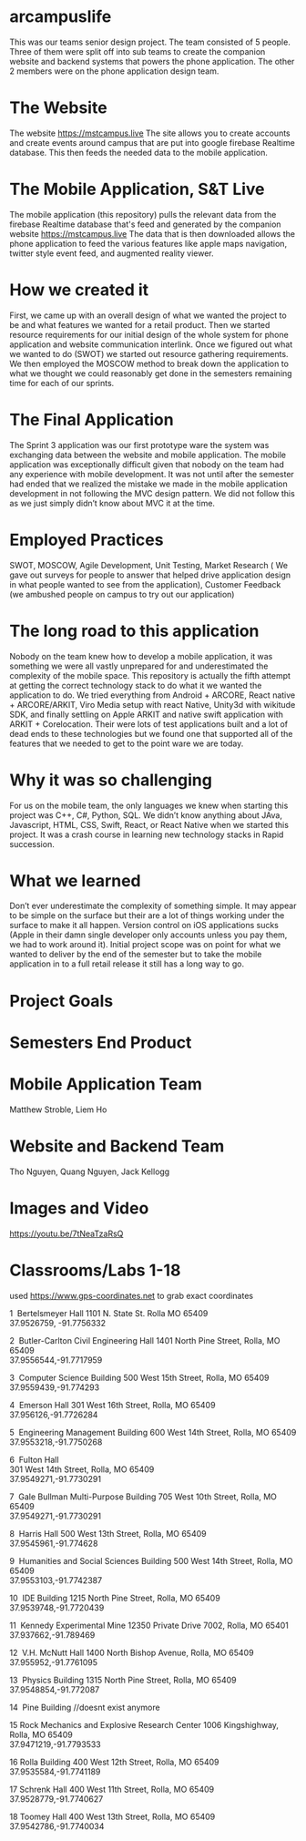 # arcampuslife
This was our teams senior design project. The team consisted of 5 people. Three of them were split off into sub teams to create the companion website and backend systems that powers the phone application. The other 2 members were on the phone application design team.

# The Website 
The website https://mstcampus.live
The site allows you to create accounts and create events around campus that are put into google firebase Realtime database. This then feeds the needed data to the mobile application.

# The Mobile Application, S&T Live
The mobile application (this repository) pulls the relevant data from the firebase Realtime database that's feed and generated
by the companion website https://mstcampus.live  The data that is then downloaded allows the phone application to feed the various features like apple maps navigation, twitter style event feed, and augmented reality viewer.

# How we created it
First, we came up with an overall design of what we wanted the project to be and what features we wanted for a retail product. Then we started resource requirements for our initial design of the whole system for phone application and website communication interlink. Once we figured out what we wanted to do (SWOT) we started out resource gathering requirements. We then employed the MOSCOW method to break down the application to what we thought we could reasonably get done in the semesters remaining time for each of our sprints. 

# The Final Application
The Sprint 3 application was our first prototype ware the system was exchanging data between the website and mobile application. The mobile application was exceptionally difficult given that nobody on the team had any experience with mobile development. It was not until after the semester had ended that we realized the mistake we made in the mobile application development in not following the MVC design pattern. We did not follow this as we just simply didn’t know about MVC it at the time. 

# Employed Practices
SWOT,
MOSCOW,
Agile Development,
Unit Testing,
Market Research ( We gave out surveys for people to answer that helped drive application design in what people wanted to see from the application),
Customer Feedback (we ambushed people on campus to try out our application)

# The long road to this application
Nobody on the team knew how to develop a mobile application, it was something we were all vastly unprepared for and underestimated the complexity of the mobile space. This repository is actually the fifth attempt at getting the correct technology stack to do what it we wanted the application to do. We tried everything from Android + ARCORE, React native + ARCORE/ARKIT, Viro Media setup with react Native, Unity3d with wikitude SDK, and finally settling on Apple ARKIT and native swift application with ARKIT + Corelocation. Their were lots of test applications built and a lot of dead ends to these technologies but we found one that supported all of the features that we needed to get to the point ware we are today.

# Why it was so challenging
For us on the mobile team, the only languages we knew when starting this project was C++, C#, Python, SQL. We didn’t know anything about JAva, Javascript, HTML, CSS, Swift, React, or React Native when we started this project. It was a crash course in learning new technology stacks in Rapid succession.

# What we learned
Don’t ever underestimate the complexity of something simple. It may appear to be simple on the surface but their are a lot of things working under the surface to make it all happen. Version control on iOS applications sucks (Apple in their damn single developer only accounts unless you pay them, we had to work around it). Initial project scope was on point for what we wanted to deliver by the end of the semester but to take the mobile application in to a full retail release it still has a long way to go.

# Project Goals

# Semesters End Product

# Mobile Application Team
Matthew Stroble, Liem Ho

# Website and Backend Team
Tho Nguyen, Quang Nguyen, Jack Kellogg

# Images and Video
https://youtu.be/7tNeaTzaRsQ

# Classrooms/Labs 1-18 
used https://www.gps-coordinates.net to grab exact coordinates

1  Bertelsmeyer Hall 
	1101 N. State St. Rolla MO 65409
	<br />	37.9526759, -91.7756332
  
2  Butler-Carlton Civil Engineering Hall 
	1401 North Pine Street, Rolla, MO 65409
	<br />	37.9556544,-91.7717959

3  Computer Science Building 
	500 West 15th Street, Rolla, MO 65409
	<br />	37.9559439,-91.774293
  
4  Emerson Hall 
	301 West 16th Street, Rolla, MO 65409
	<br />	37.956126,-91.7726284
  
5  Engineering Management Building 
	600 West 14th Street, Rolla, MO 65409
	<br />	37.9553218,-91.7750268
  
6  Fulton Hall 	
  301 West 14th Street, Rolla, MO 65409
	<br />	37.9549271,-91.7730291

7  Gale Bullman Multi-Purpose Building 
	705 West 10th Street, Rolla, MO 65409
	<br />	37.9549271,-91.7730291
  
8  Harris Hall 
	500 West 13th Street, Rolla, MO 65409
	<br />	37.9545961,-91.774628
  
9  Humanities and Social Sciences Building 
	500 West 14th Street, Rolla, MO 65409
	<br />	37.9553103,-91.7742387
  
10  IDE Building 
	1215 North Pine Street, Rolla, MO 65409
	<br />	37.9539748,-91.7720439
  
11  Kennedy Experimental Mine 
	12350 Private Drive 7002, Rolla, MO 65401
	<br />	37.937662,-91.789469
  
12  V.H. McNutt Hall 
	1400 North Bishop Avenue, Rolla, MO 65409
	<br />	37.955952,-91.7761095


13  Physics Building 
	1315 North Pine Street, Rolla, MO 65409
	<br />	37.9548854,-91.772087
  
14  Pine Building  //doesnt exist anymore

15 Rock Mechanics and Explosive Research Center 
	1006 Kingshighway, Rolla, MO 65409
	<br />	37.9471219,-91.7793533

16 Rolla Building 
	400 West 12th Street, Rolla, MO 65409
	<br />	37.9535584,-91.7741189

17 Schrenk Hall 
	400 West 11th Street, Rolla, MO 65409
	<br />	37.9528779,-91.7740627

18 Toomey Hall 
	400 West 13th Street, Rolla, MO 65409
	<br />	37.9542786,-91.7740034
